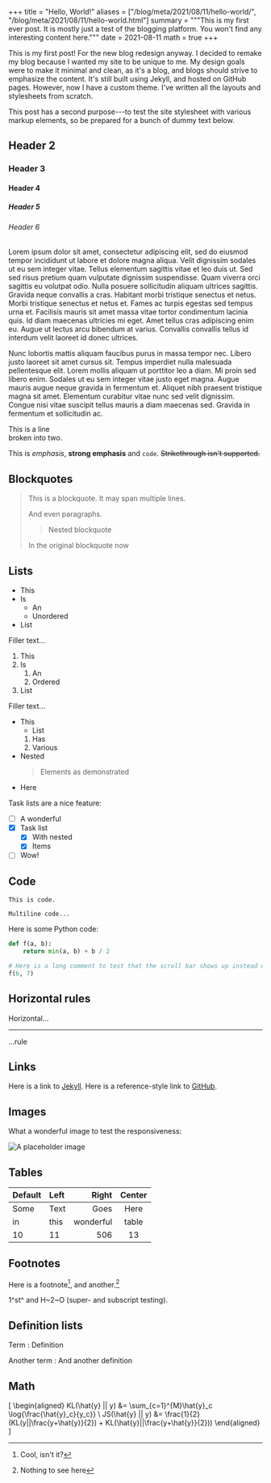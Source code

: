 +++
title = "Hello, World!"
aliases = ["/blog/meta/2021/08/11/hello-world/", "/blog/meta/2021/08/11/hello-world.html"]
summary = """This is my first ever post. It is mostly just a test of the blogging
platform. You won't find any interesting content here."""
date = 2021-08-11
math = true
+++

This is my first post! For the new blog redesign anyway. I decided to
remake my blog because I wanted my site to be unique to me. My design
goals were to make it minimal and clean, as it's a blog, and blogs
should strive to emphasize the content. It's still built using Jekyll,
and hosted on GitHub pages. However, now I have a custom theme. I've
written all the layouts and stylesheets from scratch.

This post has a second purpose---to test the site stylesheet with
various markup elements, so be prepared for a bunch of dummy text
below.

## Header 2
### Header 3
#### Header 4
##### Header 5
###### Header 6

Lorem ipsum dolor sit amet, consectetur adipiscing elit, sed do
eiusmod tempor incididunt ut labore et dolore magna aliqua. Velit
dignissim sodales ut eu sem integer vitae. Tellus elementum sagittis
vitae et leo duis ut. Sed sed risus pretium quam vulputate dignissim
suspendisse. Quam viverra orci sagittis eu volutpat odio. Nulla
posuere sollicitudin aliquam ultrices sagittis. Gravida neque
convallis a cras. Habitant morbi tristique senectus et netus. Morbi
tristique senectus et netus et. Fames ac turpis egestas sed tempus
urna et. Facilisis mauris sit amet massa vitae tortor condimentum
lacinia quis. Id diam maecenas ultricies mi eget. Amet tellus cras
adipiscing enim eu. Augue ut lectus arcu bibendum at varius. Convallis
convallis tellus id interdum velit laoreet id donec ultrices.

Nunc lobortis mattis aliquam faucibus purus in massa tempor
nec. Libero justo laoreet sit amet cursus sit. Tempus imperdiet nulla
malesuada pellentesque elit. Lorem mollis aliquam ut porttitor leo a
diam. Mi proin sed libero enim. Sodales ut eu sem integer vitae justo
eget magna. Augue mauris augue neque gravida in fermentum et. Aliquet
nibh praesent tristique magna sit amet. Elementum curabitur vitae nunc
sed velit dignissim. Congue nisi vitae suscipit tellus mauris a diam
maecenas sed. Gravida in fermentum et sollicitudin ac.

This is a line\
broken into two.

This is *emphasis*, **strong emphasis** and `code`. ~~Strikethrough
isn't supported.~~

## Blockquotes

> This is a blockquote.
> It may span multiple lines.
>
> And even paragraphs.
>
>> Nested blockquote
>
> In the original blockquote now

## Lists

- This
- Is
  - An
  - Unordered
- List

Filler text...

1. This
2. Is
   1. An
   2. Ordered
3. List

Filler text...

- This
  - List
  1. Has
  2. Various
- Nested
  > Elements as demonstrated
- Here

Task lists are a nice feature:

- [ ] A wonderful
- [X] Task list
  - [X] With nested
  - [X] Items
- [ ] Wow!

## Code

    This is code.
    
    Multiline code...

Here is some Python code:

```python
def f(a, b):
    return min(a, b) + b / 2

# Here is a long comment to test that the scroll bar shows up instead of wrapping the text.
f(6, 7)
```

## Horizontal rules

Horizontal...

---

...rule

## Links

Here is a link to [Jekyll](https://jekyllrb.com/). Here is a
reference-style link to [GitHub].

[GitHub]: https://github.com "My blog is hosted here"

## Images

What a wonderful image to test the responsiveness:

![A placeholder image](https://via.placeholder.com/2000x500)

## Tables

| Default | Left |     Right | Center |
|---------|:-----|----------:|:------:|
| Some    | Text |      Goes | Here   |
| in      | this | wonderful | table  |
| 10      | 11   |       506 | 13     |

## Footnotes

Here is a footnote[^1], and another.[^another]

1^st^ and H~2~O (super- and subscript testing).

[^1]: Cool, isn't it?
[^another]: Nothing to see here

## Definition lists

Term
: Definition

Another term
: And another definition

## Math

\[
\begin{aligned}
KL(\hat{y} || y) &= \sum_{c=1}^{M}\hat{y}_c \log{\frac{\hat{y}_c}{y_c}} \\
JS(\hat{y} || y) &= \frac{1}{2}(KL(y||\frac{y+\hat{y}}{2}) + KL(\hat{y}||\frac{y+\hat{y}}{2}))
\end{aligned}
\]

